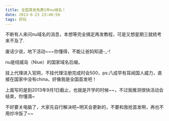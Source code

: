 ```yaml
---
title: 全国首发免费1年nu域名！
date: 2013-6-23 23:40:59
tags: 好玩
---
```

不断有人来问nu域名的消息，本想等完全搞定再发教程，可是又想星期三就统考来不及了.

废话少说，地下活动~~~你懂得，不能让爸妈知道-_-!

nu是纽威岛（Niue）的国家域名后缀。

挂上代理进入官网，不挂代理注册完成时会500，ps:八成早有耳闻国人威力，直接在国家中没有china，好像我是全国首发吧！

上面写的是到2013年9月1日截止，也就是开学的时候~~，不过我推测很快活动会结束，你懂滴~

不好要关电脑了，大家先自行解决吧~明天会更新的，不要和我抢首发啊，再也不用炒冷饭了~~